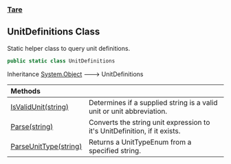 ### [Tare](Tare.md 'Tare')

## UnitDefinitions Class

Static helper class to query unit definitions.

```csharp
public static class UnitDefinitions
```

Inheritance [System.Object](https://docs.microsoft.com/en-us/dotnet/api/System.Object 'System.Object') &#129106; UnitDefinitions

| Methods | |
| :--- | :--- |
| [IsValidUnit(string)](Tare.UnitDefinitions.IsValidUnit(string).md 'Tare.UnitDefinitions.IsValidUnit(string)') | Determines if a supplied string is a valid unit or unit abbreviation. |
| [Parse(string)](Tare.UnitDefinitions.Parse(string).md 'Tare.UnitDefinitions.Parse(string)') | Converts the string unit expression to it's UnitDefinition, if it exists. |
| [ParseUnitType(string)](Tare.UnitDefinitions.ParseUnitType(string).md 'Tare.UnitDefinitions.ParseUnitType(string)') | Returns a UnitTypeEnum from a specified string. |
